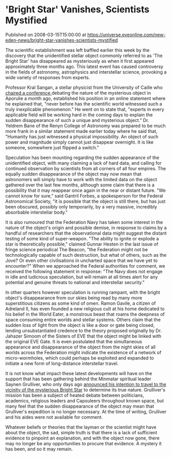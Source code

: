 # 'Bright Star' Vanishes, Scientists Mystified
Published on 2008-03-15T15:00:00 at https://universe.eveonline.com/new-eden-news/bright-star-vanishes-scientists-mystified

The scientific establishment was left baffled earlier this week by the discovery that the unidentified stellar object commonly referred to as 'The Bright Star' has disappeared as mysteriously as when it first appeared approximately three months ago. This latest event has caused controversy in the fields of astronomy, astrophysics and interstellar science, provoking a wide variety of responses from experts. 

Professor Kral Sangan, a stellar physicist from the University of Caille who [ chaired a conference ](http://myeve.eve-online.com/news.asp?a=single&nid=1787&tid=5 ) debating the nature of the mysterious object in Aporulie a month ago, established his position in an online statement where he explained that, "never before has the scientific world witnessed such a truly inexplicable phenomenon." He went on to state that, "experts in every applicable field will be working hard in the coming days to explain the sudden disappearance of such a unique and mysterious object." Dr. Yeldrem Bane of the Renyn College of Astronomy was prepared to be much more frank in a similar statement made earlier today where he said that, "Humanity has just witnessed a physical impossibility. An object of such power and magnitude simply cannot just disappear overnight. It is like someone, somewhere just flipped a switch." 

Speculation has been mounting regarding the sudden appearance of the unidentified object, with many claiming a lack of hard data, and calling for continued observation by scientists from all corners of all four empires. The equally sudden disappearance of the object may now mean that astronomers will simply have to work with the limited data on the object gathered over the last few months, although some claim that there is a possibility that it may reappear once again in the near or distant future. "We cannot know for sure," said Gantril Forbes, a spokesperson for the Federal Astronomical Society, "it is possible that the object is still there, but has just been obscured, possibly only temporarily, by a very massive, incredibly absorbable interstellar body." 

It is also rumoured that the Federation Navy has taken some interest in the nature of the object's origin and possible demise, in response to claims by a handful of researchers that the observational data might suggest the distant testing of some kind of super-weapon. "The ability to ignite or explode a star is theoretically possible," claimed Gunnar Hesten in the last issue of fringe science periodical The Beacon, "the Federation might not be technologically capable of such destruction, but what of others, such as the Jove? Or even other civilisations in uncharted space that we have yet to encounter?" When we approached the Federal authorities for comment, we received the following statement in response: "The Navy does not engage in idle and ludicrous speculation, but will remain at all times alert for any potential and genuine threats to national and interstellar security." 

In other quarters however speculation is running rampant, with the bright object's disappearance from our skies being read by many more superstitious citizens as some kind of omen. Ramon Gavile, a citizen of Adreland II, has even founded a new religious cult at his home dedicated to his belief in the World Eater, a monstrous beast that roams the deepness of space consuming entire worlds and stellar systems. Others claim that the sudden loss of light from the object is like a door or gate being closed, lending unsubstantiated credence to the theory proposed originally by Dr. Jahazer Simoom of the Sisters of EVE that the object might be linked with the original EVE Gate. It is even postulated that the simultaneous appearance and disappearance of the object from the night skies of all worlds across the Federation might indicate the existence of a network of micro-wormholes, which could perhaps be exploited and expanded to initiate a new form of long-distance interstellar travel. 

It is not know what impact these latest developments will have on the support that has been gathering behind the Minmatar spiritual leader Saynen Grulliver, who only days ago [ announced his intention to travel to the vicinity of the mysterious Bright Star](http://myeve.eve-online.com/news.asp?a=single&nid=1791&tid=3&sid=388924914 ) to determine its true nature. Grulliver's mission has been a subject of heated debate between politicians, academics, religious leaders and Capsuleers throughout known space, but many feel that the sudden disappearance of the object may mean that Grulliver's expedition is no longer necessary. At the time of writing, Grulliver and his aides were not available for comment. 

Whatever beliefs or theories that the layman or the scientist might have about the object, the sad, simple truth is that there is a lack of sufficient evidence to pinpoint an explanation, and with the object now gone, there may no longer be any opportunities to procure that evidence. A mystery it has been, and so it may remain.
